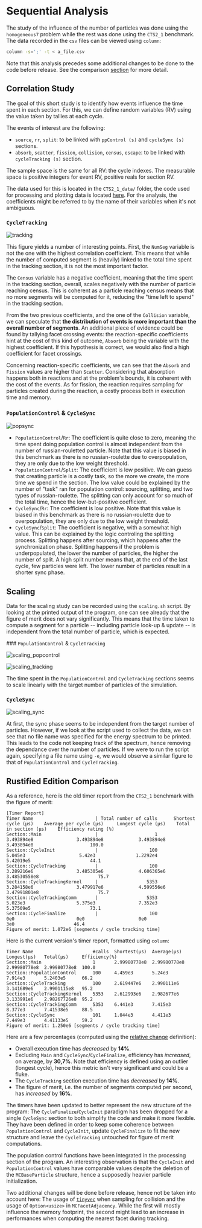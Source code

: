 # Sequential Analysis

The study of the influence of the number of particles was done using the `homogeneous7`
problem while the rest was done using the `CTS2_1` benchmark. The data recorded in the 
`csv` files can be viewed using `column`: 

```bash
column -s=';' -t < a_file.csv
```

Note that this analysis precedes some additional changes to be done to the code 
before release. See the comparison [section](#rustified-edition-comparison) for more detail.


## Correlation Study

The goal of this short study is to identify how events influence the time spent in each
section. For this, we can define random variables (RV) using the value taken by tallies 
at each cycle.

The events of interest are the following: 

- `source`, `rr`, `split`: to be linked with `ppControl (s)` and `cycleSync (s)` 
sections.
- `absorb`, `scatter`, `fission`, `collision`, `census`, `escape`: to be linked with 
`cycleTracking (s)` section.

The sample space is the same for all RV: the cycle indexes. The measurable space is
positive integers for event RV, positive reals for section RV.

The data used for this is located in the `CTS2_1_data/` folder, the code used for 
processing and plotting data is located [here][1]. For the analysis, the coefficients
might be referred to by the name of their variables when it's not ambiguous.

### `CycleTracking`

![tracking](figures/heatmap_tracking.png)

This figure yields a number of interesting points. First, the `NumSeg` variable is 
not the one with the highest correlation coefficient. This means that while the 
number of computed segment is (heavily) linked to the total time spent in the tracking
section, it is not the most important factor.

The `Census` variable has a negative coefficient, meaning that the time spent in the 
tracking section, overall, scales negatively with the number of particle reaching census.
This is coherent as a particle reaching census means that no more segments will be 
computed for it, reducing the "time left to spend" in the tracking section.

From the two previous coefficients, and the one of the `Collision` variable, we can 
speculate that **the distribution of events is more important than the overall number of 
segments**. An additional piece of evidence could be found by tallying facet 
crossing events: the reaction-specific coefficients hint at the cost of this kind of
outcome, `Absorb` being the variable with the highest coefficient. If this hypothesis 
is correct, we would also find a high coefficient for facet crossings.

Concerning reaction-specific coefficients, we can see that the `Absorb` and `Fission`
values are higher than `Scatter`. Considering that absorption happens both in reactions
and at the problem's bounds, it is coherent with the cost of the events. As for fission,
the reaction requires sampling for particles created during the reaction, a costly 
process both in execution time and memory.

### `PopulationControl` & `CycleSync`

![popsync](figures/heatmap_popsync.png)


- `PopulationControl`/`Rr`: The coefficient is quite close to zero, meaning the time 
  spent doing population control is almost independent from the number of
  russian-rouletted particle. Note that this value is biased in this benchmark as 
  there is no russian-roulette due to overpopulation, they are only due to the low
  weight threshold.
- `PopulationControl`/`Split`: The coefficient is low positive. We can guess
  that creating particle is a costly task, so the more we create, the more time we 
  spend in the section. The low value could be explained by the number of "task" 
  ran for population control: sourcing, splitting, and two types of russian-roulette.
  The splitting can only account for so much of the total time, hence the 
  low-but-positive coefficient.
- `CycleSync`/`Rr`: The coefficient is low positive. Note that this value is biased 
  in this benchmark as there is no russian-roulette due to overpopulation, they are 
  only due to the low weight threshold.
- `CycleSync`/`Split`: The coefficient is negative, with a somewhat high value. This 
  can be explained by the logic controling the splitting process. Splitting happens 
  after sourcing, which happens after the synchronization phase. Splitting happens if
  the problem is underpopulated, the lower the number of particles, the higher the 
  number of split. A high split number means that, at the end of the last cycle, few
  particles were left. The lower number of particles result in a shorter sync phase. 


## Scaling

Data for the scaling study can be recorded using the `scaling.sh` script. By looking at 
the printed output of the program, one can see already that the figure of merit does not
vary significantly. This means that the time taken to compute a segment for a particle
-- including particle look-up & update -- is independent from the total number of particle, 
which is expected.

### `PopulationControl` & `CycleTracking`

![scaling_popcontrol](figures/scaling_ppcontrol.png)

![scaling_tracking](figures/scaling_tracking.png)

The time spent in the `PopulationControl` and `CycleTracking` sections seems to scale 
linearly with the target number of particles of the simulation.

### `CycleSync`

![scaling_sync](figures/scaling_sync.png)

At first, the sync phase seems to be independent from the target number of particles. However,
if we look at the script used to collect the data, we can see that no file name was specified
for the energy spectrum to be printed. This leads to the code not keeping track of the spectrum,
hence removing the dependance over the number of particles. If we were to run the script again,
specifying a file name using `-e`, we would observe a similar figure to that of `PopulationControl`
and `CycleTracking`.


## Rustified Edition Comparison

As a reference, here is the old timer report from the `CTS2_1` benchmark with the figure of merit: 

```
[Timer Report]
Timer Name                       | Total number of calls      Shortest cycle (µs)    Average per cycle (µs)     Longest cycle (µs)    Total in section (µs)    Efficiency rating (%)
Section::Main                    |                     1          3.493894e8                3.493894e8             3.493894e8               3.493894e8                     100.0
Section::CycleInit               |                   100             5.045e3                    5.42e3               1.2292e4                5.42019e5                      44.1
Section::CycleTracking           |                   100          3.289216e6                3.485305e6             4.606365e6             3.48530558e8                      75.7
Section::CycleTrackingKernel     |                  5353          3.284158e6                3.479917e6             4.599556e6             3.47991801e8                      75.7
Section::CycleTrackingComm       |                  5353             5.023e3                   5.375e3                7.352e3                5.37509e5                      73.1
Section::CycleFinalize           |                   100                 0e0                       0e0                    0e0                      3e0                      46.4
Figure of merit: 1.072e6 [segments / cycle tracking time]
```

Here is the current version's timer report, formatted using `column`:  

```
Timer Name                      #calls  Shortest(µs)  Average(µs)   Longest(µs)   Total(µs)     Efficiency(%)
Section::Main                   1       2.99980778e8  2.99980778e8  2.99980778e8  2.99980778e8  100.0
Section::PopulationControl      100     4.459e3       5.24e3        7.914e3       5.2403e5      66.2
Section::CycleTracking          100     2.619447e6    2.990111e6    3.141689e6    2.9901115e8   95.2
Section::CycleTrackingKernel    5353    2.612993e6    2.982677e6    3.133991e6    2.98267726e8  95.2
Section::CycleTrackingComm      5353    6.441e3       7.415e3       8.377e3       7.41538e5     88.5
Section::CycleSync              101     1.044e3       4.411e3       7.449e3       4.41133e5     59.2
Figure of merit: 1.250e6 [segments / cycle tracking time]
```

Here are a few percentages (computed using the [relative change][2] definition): 

- Overall execution time has _decreased_ by **14%**.
- Excluding `Main` and `CycleSync`/`CycleFinalize`, efficiency has _increased_, 
  on average, by **30,7%**. Note that efficiency is defined using an outlier 
  (longest cycle), hence this metric isn't very  significant and could be a fluke.
- The `CycleTracking` section execution time has _decreased_ by **14%**.
- The figure of merit, i.e. the number of segments computed per second, has 
  _increased_ by **16%**.

The timers have been updated to better represent the new structure of the program: The 
`CycleFinalize`/`CycleInit` paradigm has been dropped for a single `CycleSync` section 
to both simplify the code and make it more flexible. They have been defined in order 
to keep some coherence between `PopulationControl` and `CycleInit`, update 
`CycleFinalize` to fit the new structure and leave the `CycleTracking` untouched for 
figure of merit computations.

The population control functions have been integrated in the processing section of the 
program. An interesting observation is that the `CycleInit` and `PopulationControl` 
values have comparable values despite the deletion of the `MCBaseParticle` structure, 
hence a supposedly heavier particle initialization.

Two additional changes will be done before release, hence not be taken into account here:
The usage of [`tinyvec`][3] when sampling for collision and the usage of `Option<usize>`
in `MCFacetAdjacency`. While the first will mostly influence the memory footprint, the 
second might lead to an increase in performances when computing the nearest facet during
tracking.

[1]: https://github.com/imrn99/fi_stats
[2]: https://en.wikipedia.org/wiki/Relative_change_and_difference#Definition
[3]: https://docs.rs/tinyvec/latest/tinyvec/